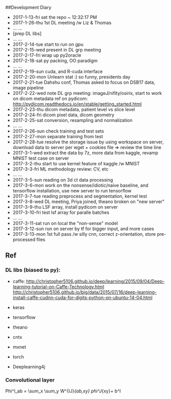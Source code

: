 ##Development Diary 
- 2017-1-13-fri set the repo ~ 12:32:17 PM
- 2017-1-26-thu 1st DL meeting /w Liz & Thomas
- ... ... 
- [prep DL libs]
- ... ... 
- 2017-2-14-tue start to run on gpu
- 2017-2-15-wed present in DL grp meeting
- 2017-2-17-fri wrap up py2oracle
- 2017-2-18-sat py packing, OO paradigm
- ... ...
- 2017-2-19-sun cuda, and R-cuda interface
- 2017-2-20-mon Unlearn stat :) so funny, presidents day
- 2017-2-21-tue Dahshu conf, Thomas asked to focus on DSB17 data, image pipeline
- 2017-2-22-wed note DL grp meeting: imageJ/nifity/osirix, start to work on dicom metadata ref on pydicom: http://pydicom.readthedocs.io/en/stable/getting_started.html
- 2017-2-23-thu dicom metadata, patient level vs slice level
- 2017-2-24-fri dicom pixel data, dicom geometry
- 2017-2-25-sat conversion, resampling and normalization 
- ... ...
- 2017-2-26-sun check training and test sets
- 2017-2-27-mon separate training from test
- 2017-2-28-tue resolve the storage issue by using workspace on server, download data to server per wget + cookies file => review the time line
- 2017-3-1-wed extract the data by 7z, more data from kaggle, revamp MNIST test case on server
- 2017-3-2-thu start to use kernel feature of kaggle /w MNIST
- 2017-3-3-fri ML methodology review: CV, etc
- ... ...
- 2017-3-5-sun reading on 3d ct data processing
- 2017-3-6-mon work on the nonsense/idiotic/naive baseline, and tensorflow installation, use new server to run tensorflow
- 2017-3-7-tue reading preprocess and segmentation, kernel test
- 2017-3-8-wed DL meeting, Priya joined, theano broken on "new server"
- 2017-3-9-thu LSF array, install pydicom on server
- 2017-3-10-fri test lsf array for paralle batches
- ... ...
- 2017-3-11-sat run on local the "non-sense" model
- 2017-3-12-sun run on server by tf for bigger input, and more cases
- 2017-3-13-mon 1st full pass /w silly cnn, correct z-orientation, store pre-processed files


## Ref

### DL libs (biased to py):
- caffe: 
http://christopher5106.github.io/deep/learning/2015/09/04/Deep-learning-tutorial-on-Caffe-Technology.html
http://christopher5106.github.io/big/data/2015/07/16/deep-learning-install-caffe-cudnn-cuda-for-digits-python-on-ubuntu-14-04.html
- keras
- tensorflow
- theano

- cntx
- mxnet

- torch
- Deeplearning4j

### Convolutional layer
Phi^I_ab = \sum_x \sum_y W^{IJ}_{ab,xy} phi^J_{xy}+ b^I

